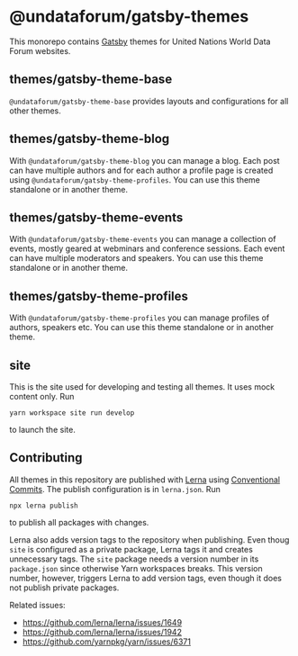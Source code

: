 # @undataforum/gatsby-themes

This monorepo contains [Gatsby](https://www.gatsbyjs.org/) themes for United Nations World Data Forum websites.

## themes/gatsby-theme-base

`@undataforum/gatsby-theme-base` provides layouts and configurations for all other themes.

## themes/gatsby-theme-blog

With `@undataforum/gatsby-theme-blog` you can manage a blog. Each post can have multiple authors and for each author a profile page is created using `@undataforum/gatsby-theme-profiles`. You can use this theme standalone or in another theme.

## themes/gatsby-theme-events

With `@undataforum/gatsby-theme-events` you can manage a collection of events, mostly geared at webminars and conference sessions. Each event can have multiple moderators and speakers. You can use this theme standalone or in another theme.

## themes/gatsby-theme-profiles

With `@undataforum/gatsby-theme-profiles` you can manage profiles of authors, speakers etc. You can use this theme standalone or in another theme.

## site

This is the site used for developing and testing all themes. It uses mock content only. Run

    yarn workspace site run develop

to launch the site.

## Contributing

All themes in this repository are published with [Lerna](https://lerna.js.org/) using [Conventional Commits](https://www.conventionalcommits.org/). The publish configuration is in `lerna.json`. Run

```
npx lerna publish
```

to publish all packages with changes.

Lerna also adds version tags to the repository when publishing. Even thoug `site` is configured as a private package, Lerna tags it and creates unnecessary tags. The `site` package needs a version number in its `package.json` since otherwise Yarn workspaces breaks. This version number, however, triggers Lerna to add version tags, even though it does not publish private packages.

Related issues:

- https://github.com/lerna/lerna/issues/1649
- https://github.com/lerna/lerna/issues/1942
- https://github.com/yarnpkg/yarn/issues/6371

